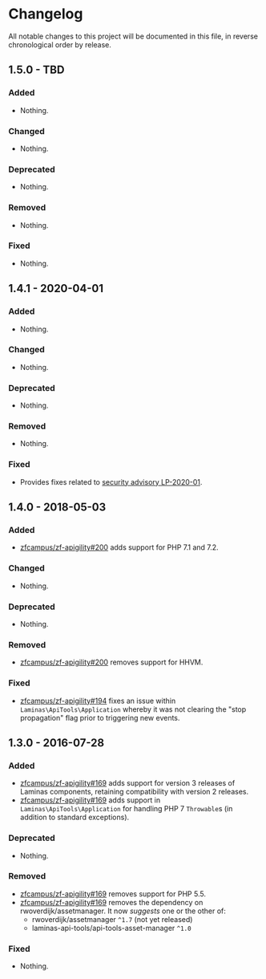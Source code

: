# Changelog

All notable changes to this project will be documented in this file, in reverse chronological order by release.

## 1.5.0 - TBD

### Added

- Nothing.

### Changed

- Nothing.

### Deprecated

- Nothing.

### Removed

- Nothing.

### Fixed

- Nothing.

## 1.4.1 - 2020-04-01

### Added

- Nothing.

### Changed

- Nothing.

### Deprecated

- Nothing.

### Removed

- Nothing.

### Fixed

- Provides fixes related to [security advisory LP-2020-01](https://getlaminas.org/security/advisory/LP-2020-01).

## 1.4.0 - 2018-05-03

### Added

- [zfcampus/zf-apigility#200](https://github.com/zfcampus/zf-apigility/pull/200) adds support for PHP 7.1 and 7.2.

### Changed

- Nothing.

### Deprecated

- Nothing.

### Removed

- [zfcampus/zf-apigility#200](https://github.com/zfcampus/zf-apigility/pull/200) removes support for HHVM.

### Fixed

- [zfcampus/zf-apigility#194](https://github.com/zfcampus/zf-apigility/pull/194) fixes an issue within `Laminas\ApiTools\Application` whereby it was not
  clearing the "stop propagation" flag prior to triggering new events.

## 1.3.0 - 2016-07-28

### Added

- [zfcampus/zf-apigility#169](https://github.com/zfcampus/zf-apigility/pull/169) adds support for
  version 3 releases of Laminas components, retaining compatibility with
  version 2 releases.
- [zfcampus/zf-apigility#169](https://github.com/zfcampus/zf-apigility/pull/169) adds support in
  `Laminas\ApiTools\Application` for handling PHP 7 `Throwable`s (in addition to
  standard exceptions).

### Deprecated

- Nothing.

### Removed

- [zfcampus/zf-apigility#169](https://github.com/zfcampus/zf-apigility/pull/169) removes support for
  PHP 5.5.
- [zfcampus/zf-apigility#169](https://github.com/zfcampus/zf-apigility/pull/169) removes the
  dependency on rwoverdijk/assetmanager. It now *suggests* one or the other of:
  - rwoverdijk/assetmanager `^1.7` (not yet released)
  - laminas-api-tools/api-tools-asset-manager `^1.0`

### Fixed

- Nothing.
